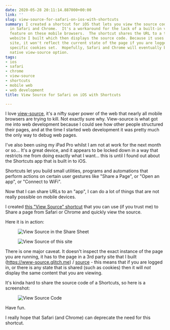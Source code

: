 ```yaml
---
date: 2020-05-28 20:11:14.887000+00:00
link: ''
slug: view-source-for-safari-on-ios-with-shortcuts
summary: I created a shortcut for iOS that lets you view the source code of web pages
  in Safari and Chrome.  It's a workaround for the lack of a built-in view-source
  feature on these mobile browsers.  The shortcut shares the URL to a third-party
  website I built which then displays the source code. Because it uses a third-party
  site, it won't reflect the current state of the page if you are logged in or have
  specific cookies set.  Hopefully, Safari and Chrome will eventually bring back a
  native view-source option.
tags:
- ios
- safari
- chrome
- view-source
- shortcuts
- mobile web
- web development
title: View Source for Safari on iOS with Shortcuts

---
```


I love [view-source](https://en.wikipedia.org/wiki/View-source_URI_scheme), it's a nifty super power of the web that nearly all mobile browsers are trying to kill. Not exactly sure why. View-source is what got me into web development because I could see how other people structured their pages, and at the time I started web development it was pretty much the only way to debug web pages.

I've also been using my iPad Pro whilst I am not at work for the next month or so... It's a great device, and it appears to be locked down in a way that restricts me from doing exactly what I want... this is until I found out about the Shortcuts app that is built in to iOS.

Shortcuts let you build small utilities, programs and automations that perform actions on certain user gestures like "Share a Page", or "Open an app", or "Connect to WiFi".

Now that I can share URLs to an "app", I can do a lot of things that are not really possible on mobile devices.

I created [this "View Source" shortcut](https://www.icloud.com/shortcuts/7ec2af9dfa6a4a0aa8ddfc765b2e63c1) that you can use (if you trust me) to Share a page from Safari or Chrome and quickly view the source.

Here it is in action:

<figure><img src="/images/2020-05-28-view-source-for-safari-on-ios-with-shortcuts-0.jpeg" alt="View Source in the Share Sheet"></figure>

<figure><img src="/images/2020-05-28-view-source-for-safari-on-ios-with-shortcuts-1.jpeg" alt="View Source of this site"></figure>

There is one major caveat. It doesn't inspect the exact instance of the page you are running, it has to the page in a 3rd party site that I built (https://www-source.glitch.me) / [source](https://glitch.com/edit/#!/www-source) - this means that if you are logged in, or there is any state that is shared (such as cookies) then it will *not* display the same content that you are viewing.

It's kinda hard to share the source code of a Shortcuts, so here is a screenshot:

<figure><img src="/images/2020-05-28-view-source-for-safari-on-ios-with-shortcuts-2.jpeg" alt="View Source Code"></figure>

Have fun.

I really hope that Safari (and Chrome) can deprecate the need for this shortcut.

